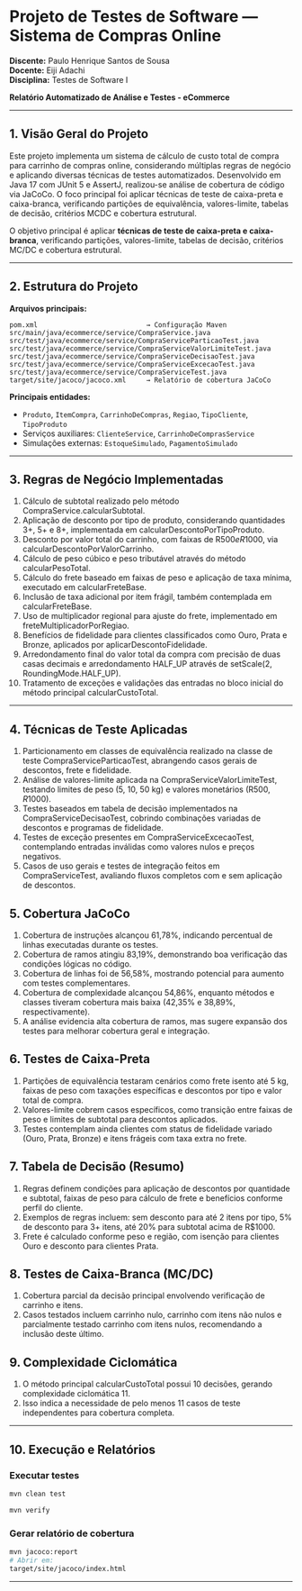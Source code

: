 
# Projeto de Testes de Software — Sistema de Compras Online

**Discente:** Paulo Henrique Santos de Sousa  
**Docente:** Eiji Adachi  
**Disciplina:** Testes de Software I

**Relatório Automatizado de Análise e Testes - eCommerce**

---

## 1. Visão Geral do Projeto

Este projeto implementa um sistema de cálculo de custo total de compra para carrinho de compras online, considerando múltiplas regras de negócio e aplicando diversas técnicas de testes automatizados. Desenvolvido em Java 17 com JUnit 5 e AssertJ, realizou-se análise de cobertura de código via JaCoCo. O foco principal foi aplicar técnicas de teste de caixa-preta e caixa-branca, verificando partições de equivalência, valores-limite, tabelas de decisão, critérios MCDC e cobertura estrutural.

O objetivo principal é aplicar **técnicas de teste de caixa-preta e caixa-branca**, verificando partições, valores-limite, tabelas de decisão, critérios MC/DC e cobertura estrutural.

---

## 2. Estrutura do Projeto

**Arquivos principais:**
```
pom.xml                           → Configuração Maven
src/main/java/ecommerce/service/CompraService.java
src/test/java/ecommerce/service/CompraServiceParticaoTest.java
src/test/java/ecommerce/service/CompraServiceValorLimiteTest.java
src/test/java/ecommerce/service/CompraServiceDecisaoTest.java
src/test/java/ecommerce/service/CompraServiceExcecaoTest.java
src/test/java/ecommerce/service/CompraServiceTest.java
target/site/jacoco/jacoco.xml     → Relatório de cobertura JaCoCo
```

**Principais entidades:**
- `Produto`, `ItemCompra`, `CarrinhoDeCompras`, `Regiao`, `TipoCliente`, `TipoProduto`
- Serviços auxiliares: `ClienteService`, `CarrinhoDeComprasService`
- Simulações externas: `EstoqueSimulado`, `PagamentoSimulado`

---

## 3. Regras de Negócio Implementadas

1. Cálculo de subtotal realizado pelo método CompraService.calcularSubtotal.
2. Aplicação de desconto por tipo de produto, considerando quantidades 3+, 5+ e 8+, implementada em calcularDescontoPorTipoProduto.
3. Desconto por valor total do carrinho, com faixas de R$500 e R$1000, via calcularDescontoPorValorCarrinho.
4. Cálculo de peso cúbico e peso tributável através do método calcularPesoTotal.
5. Cálculo do frete baseado em faixas de peso e aplicação de taxa mínima, executado em calcularFreteBase.
6. Inclusão de taxa adicional por item frágil, também contemplada em calcularFreteBase.
7. Uso de multiplicador regional para ajuste do frete, implementado em freteMultiplicadorPorRegiao.
8. Benefícios de fidelidade para clientes classificados como Ouro, Prata e Bronze, aplicados por aplicarDescontoFidelidade.
9. Arredondamento final do valor total da compra com precisão de duas casas decimais e arredondamento HALF_UP através de setScale(2, RoundingMode.HALF_UP).
10. Tratamento de exceções e validações das entradas no bloco inicial do método principal calcularCustoTotal.

---
## 4. Técnicas de Teste Aplicadas
1. Particionamento em classes de equivalência realizado na classe de teste CompraServiceParticaoTest, abrangendo casos gerais de descontos, frete e fidelidade.
2. Análise de valores-limite aplicada na CompraServiceValorLimiteTest, testando limites de peso (5, 10, 50 kg) e valores monetários (R$500, R$1000).
3. Testes baseados em tabela de decisão implementados na CompraServiceDecisaoTest, cobrindo combinações variadas de descontos e programas de fidelidade.
4. Testes de exceção presentes em CompraServiceExcecaoTest, contemplando entradas inválidas como valores nulos e preços negativos.
5. Casos de uso gerais e testes de integração feitos em CompraServiceTest, avaliando fluxos completos com e sem aplicação de descontos.

## 5. Cobertura JaCoCo
1. Cobertura de instruções alcançou 61,78%, indicando percentual de linhas executadas durante os testes.
2. Cobertura de ramos atingiu 83,19%, demonstrando boa verificação das condições lógicas no código.
3. Cobertura de linhas foi de 56,58%, mostrando potencial para aumento com testes complementares.
4. Cobertura de complexidade alcançou 54,86%, enquanto métodos e classes tiveram cobertura mais baixa (42,35% e 38,89%, respectivamente).
5. A análise evidencia alta cobertura de ramos, mas sugere expansão dos testes para melhorar cobertura geral e integração.

## 6. Testes de Caixa-Preta
1. Partições de equivalência testaram cenários como frete isento até 5 kg, faixas de peso com taxações específicas e descontos por tipo e valor total de compra.
2. Valores-limite cobrem casos específicos, como transição entre faixas de peso e limites de subtotal para descontos aplicados.
3. Testes contemplam ainda clientes com status de fidelidade variado (Ouro, Prata, Bronze) e itens frágeis com taxa extra no frete.

## 7. Tabela de Decisão (Resumo)
1. Regras definem condições para aplicação de descontos por quantidade e subtotal, faixas de peso para cálculo de frete e benefícios conforme perfil do cliente.
2. Exemplos de regras incluem: sem desconto para até 2 itens por tipo, 5% de desconto para 3+ itens, até 20% para subtotal acima de R$1000.
3. Frete é calculado conforme peso e região, com isenção para clientes Ouro e desconto para clientes Prata.

## 8. Testes de Caixa-Branca (MC/DC)
1. Cobertura parcial da decisão principal envolvendo verificação de carrinho e itens.
2. Casos testados incluem carrinho nulo, carrinho com itens não nulos e parcialmente testado carrinho com itens nulos, recomendando a inclusão deste último.

## 9. Complexidade Ciclomática
1. O método principal calcularCustoTotal possui 10 decisões, gerando complexidade ciclomática 11.
2. Isso indica a necessidade de pelo menos 11 casos de teste independentes para cobertura completa.

---

## 10. Execução e Relatórios

### Executar testes
```bash
mvn clean test
```

```bash
mvn verify
```

### Gerar relatório de cobertura
```bash
mvn jacoco:report
# Abrir em:
target/site/jacoco/index.html
```

---
